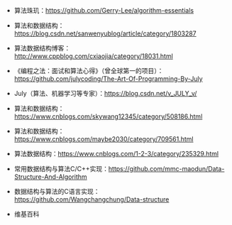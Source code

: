 - 算法珠玑：https://github.com/Gerry-Lee/algorithm-essentials

- 算法和数据结构：https://blog.csdn.net/sanwenyublog/article/category/1803287

- 算法数据结构博客：http://www.cppblog.com/cxiaojia/category/18031.html

- 《编程之法：面试和算法心得》（曾全球第一的项目）：https://github.com/julycoding/The-Art-Of-Programming-By-July

- July（算法、机器学习等专家）：https://blog.csdn.net/v_JULY_v/

- 算法和数据结构：https://www.cnblogs.com/skywang12345/category/508186.html

- 算法和数据结构：https://www.cnblogs.com/maybe2030/category/709561.html

- 算法数据结构：https://www.cnblogs.com/1-2-3/category/235329.html

- 常用数据结构与算法C/C++实现：https://github.com/mmc-maodun/Data-Structure-And-Algorithm

- 数据结构与算法的C语言实现：https://github.com/Wangchangchung/Data-structure

- 维基百科